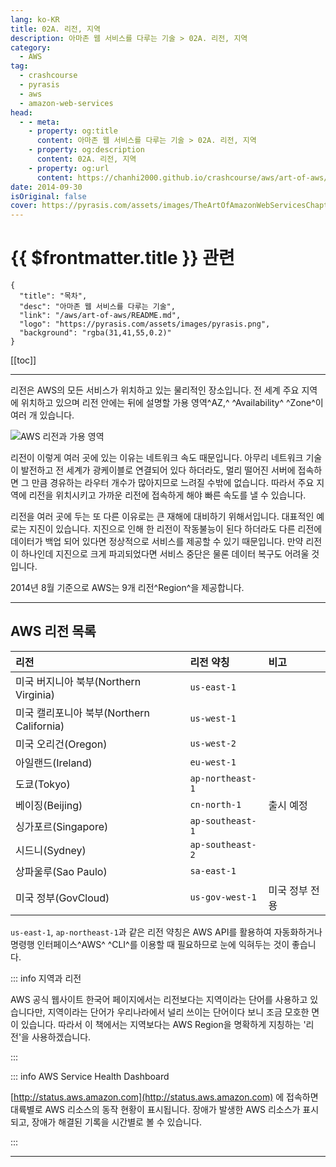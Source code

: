 ```yaml
---
lang: ko-KR
title: 02A. 리전, 지역
description: 아마존 웹 서비스를 다루는 기술 > 02A. 리전, 지역
category:
  - AWS
tag: 
  - crashcourse
  - pyrasis
  - aws 
  - amazon-web-services
head:
  - - meta:
    - property: og:title
      content: 아마존 웹 서비스를 다루는 기술 > 02A. 리전, 지역
    - property: og:description
      content: 02A. 리전, 지역
    - property: og:url
      content: https://chanhi2000.github.io/crashcourse/aws/art-of-aws/02A.html
date: 2014-09-30
isOriginal: false
cover: https://pyrasis.com/assets/images/TheArtOfAmazonWebServicesChapter02/2.png
---
```


# {{ $frontmatter.title }} 관련

```component VPCard
{
  "title": "목차",
  "desc": "아마존 웹 서비스를 다루는 기술",
  "link": "/aws/art-of-aws/README.md",
  "logo": "https://pyrasis.com/assets/images/pyrasis.png",
  "background": "rgba(31,41,55,0.2)"
}
```

[[toc]]

---

<SiteInfo
  name="2장 - 1. 리전, 지역"
  desc="아마존 웹 서비스를 다루는 기술"
  url="https://pyrasis.com/book/TheArtOfAmazonWebServices/Chapter02/01"
  logo="https://pyrasis.com/assets/images/pyrasis.png"
  preview="https://pyrasis.com/assets/images/TheArtOfAmazonWebServicesChapter02/2.png"/>

리전은 AWS의 모든 서비스가 위치하고 있는 물리적인 장소입니다. 전 세계 주요 지역에 위치하고 있으며 리전 안에는 뒤에 설명할 가용 영역^AZ,^ ^Availability^ ^Zone^이 여러 개 있습니다.

![AWS 리전과 가용 영역](https://pyrasis.com/assets/images/TheArtOfAmazonWebServicesChapter02/2.png)

리전이 이렇게 여러 곳에 있는 이유는 네트워크 속도 때문입니다. 아무리 네트워크 기술이 발전하고 전 세계가 광케이블로 연결되어 있다 하더라도, 멀리 떨어진 서버에 접속하면 그 만큼 경유하는 라우터 개수가 많아지므로 느려질 수밖에 없습니다. 따라서 주요 지역에 리전을 위치시키고 가까운 리전에 접속하게 해야 빠른 속도를 낼 수 있습니다.

리전을 여러 곳에 두는 또 다른 이유로는 큰 재해에 대비하기 위해서입니다. 대표적인 예로는 지진이 있습니다. 지진으로 인해 한 리전이 작동불능이 된다 하더라도 다른 리전에 데이터가 백업 되어 있다면 정상적으로 서비스를 제공할 수 있기 때문입니다. 만약 리전이 하나인데 지진으로 크게 파괴되었다면 서비스 중단은 물론 데이터 복구도 어려울 것입니다.

2014년 8월 기준으로 AWS는 9개 리전^Region^을 제공합니다.

---

## AWS 리전 목록

| 리전 | 리전 약칭 | 비고 |
| :--- | :---- | :--- |
| 미국 버지니아 북부(Northern Virginia) | `us-east-1` | |
| 미국 캘리포니아 북부(Northern California) | `us-west-1` | |
| 미국 오리건(Oregon) | `us-west-2` | |
| 아일랜드(Ireland) | `eu-west-1` | |
| 도쿄(Tokyo) | `ap-northeast-1` | |
| 베이징(Beijing) | `cn-north-1` | 출시 예정 |
| 싱가포르(Singapore) | `ap-southeast-1` | |
| 시드니(Sydney) | `ap-southeast-2` | |
| 상파울루(Sao Paulo) | `sa-east-1` | |
| 미국 정부(GovCloud) | `us-gov-west-1` | 미국 정부 전용 |

`us-east-1`, `ap-northeast-1`과 같은 리전 약칭은 AWS API를 활용하여 자동화하거나 명령행 인터페이스^AWS^ ^CLI^를 이용할 때 필요하므로 눈에 익혀두는 것이 좋습니다.

::: info 지역과 리전

AWS 공식 웹사이트 한국어 페이지에서는 리전보다는 지역이라는 단어를 사용하고 있습니다만, 지역이라는 단어가 우리나라에서 널리 쓰이는 단어이다 보니 조금 모호한 면이 있습니다. 따라서 이 책에서는 지역보다는 AWS Region을 명확하게 지칭하는 '리전'을 사용하겠습니다.

:::

::: info AWS Service Health Dashboard

[http://status.aws.amazon.com](http://status.aws.amazon.com) 에 접속하면 대륙별로 AWS 리소스의 동작 현황이 표시됩니다. 장애가 발생한 AWS 리소스가 표시되고, 장애가 해결된 기록을 시간별로 볼 수 있습니다.

:::

---

<TagLinks />